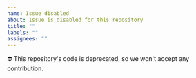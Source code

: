 ```yaml
---
name: Issue disabled
about: Issue is disabled for this repository
title: ""
labels: ""
assignees: ""
---
```


⛔ This repository's code is deprecated, so we won't accept any contribution.

<!--
Issue template for deprecated repository
-->
